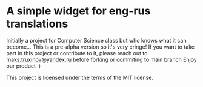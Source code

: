 # A simple widget for eng-rus translations
Initially a project for Computer Science class but who knows what it can become...
This is a pre-alpha version so it's very cringe!
If you want to take part in this project or contribute to it, please reach out to maks.truxinov@yandex.ru before forking or commiting to main branch
Enjoy our product :)

This project is licensed under the terms of the MIT license.
